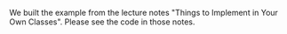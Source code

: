We built the example from the lecture notes "Things to Implement in Your
Own Classes".  Please see the code in those notes.
